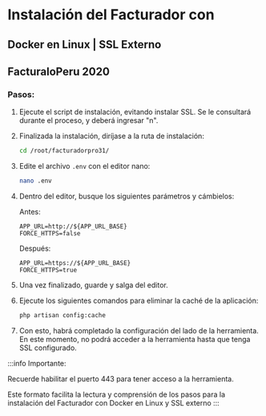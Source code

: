
# Instalación del Facturador con 
## Docker en Linux | SSL Externo

## FacturaloPeru 2020

### Pasos:

1. Ejecute el script de instalación, evitando instalar SSL. Se le consultará durante el proceso, y deberá ingresar "n".
   
2. Finalizada la instalación, diríjase a la ruta de instalación:

    ```bash
    cd /root/facturadorpro31/
    ```

3. Edite el archivo `.env` con el editor nano:

    ```bash
    nano .env
    ```

4. Dentro del editor, busque los siguientes parámetros y cámbielos:

   Antes:
   ```env
   APP_URL=http://${APP_URL_BASE}
   FORCE_HTTPS=false
   ```

   Después:
   ```env
   APP_URL=https://${APP_URL_BASE}
   FORCE_HTTPS=true
   ```

5. Una vez finalizado, guarde y salga del editor.

6. Ejecute los siguientes comandos para eliminar la caché de la aplicación:

    ```bash
    php artisan config:cache
    ```

7. Con esto, habrá completado la configuración del lado de la herramienta. En este momento, no podrá acceder a la herramienta hasta que tenga SSL configurado.

:::info Importante:

Recuerde habilitar el puerto 443 para tener acceso a la herramienta.


Este formato facilita la lectura y comprensión de los pasos para la instalación del Facturador con Docker en Linux y SSL externo
:::